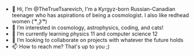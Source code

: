 - 👋 Hi, I’m @TheTrueTsarevich, I'm a Kyrgyz-born Russian-Canadian teenager who has aspirations of being a cosmologist. I also like redhead women ( ͡° ͜ʖ ͡°)
- 👀 I’m interested in cosmology, astrophysics, coding, and cats!
- 🌱 I’m currently learning physics 11 and computer science 12
- 💞️ I’m looking to collaborate on projects with whatever the future holds
- 📫 How to reach me? That's up to you ;)

<!---
TheTrueTsarevich/TheTrueTsarevich is a ✨ special ✨ repository because its `README.md` (this file) appears on your GitHub profile.
You can click the Preview link to take a look at your changes.
--->
